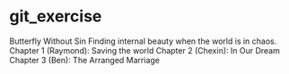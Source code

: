 # git_exercise
Butterfly Without Sin
Finding internal beauty when the world is in chaos.
Chapter 1 (Raymond): Saving the world
Chapter 2 (Chexin): In Our Dream
Chapter 3 (Ben): The Arranged Marriage
